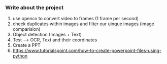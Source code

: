 ### Write about the project 

1. use opencv to convert video to frames (1 frame per second)
2. check duplicates within images and filter our uinque images (image comparision)
3. Object detection (Images + Text)
4. Test --> OCR, Text and their coordinates
5. Create a PPT
6. https://www.tutorialspoint.com/how-to-create-powerpoint-files-using-python
